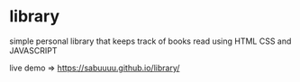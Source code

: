 # library

simple personal library that keeps track of books read using HTML CSS and JAVASCRIPT

live demo => https://sabuuuu.github.io/library/ 
